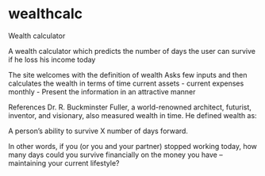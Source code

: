 # wealthcalc
Wealth calculator


A wealth calculator which predicts the number of days the user can survive if he loss his income today

The site welcomes with the definition of wealth
Asks few inputs and then calculates the wealth in terms of time 
current assets -
current expenses monthly - 
Present the information in an attractive manner


References
 Dr. R. Buckminster Fuller, a world-renowned architect, futurist, inventor, and visionary, also measured wealth in time. He defined wealth as:

A person’s ability to survive X number of days forward.

In other words, if you (or you and your partner) stopped working today, how many days could you survive financially on the money you have – maintaining your current lifestyle? 
